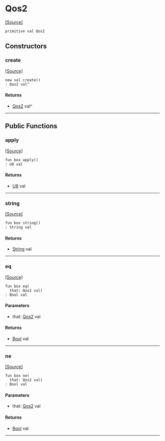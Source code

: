 # Qos2
<span class="source-link">[[Source]](src/mqtt-primitives/typeDefs.md#L-0-22)</span>
```pony
primitive val Qos2
```

## Constructors

### create
<span class="source-link">[[Source]](src/mqtt-primitives/typeDefs.md#L-0-22)</span>


```pony
new val create()
: Qos2 val^
```

#### Returns

* [Qos2](mqtt-primitives-Qos2.md) val^

---

## Public Functions

### apply
<span class="source-link">[[Source]](src/mqtt-primitives/typeDefs.md#L-0-22)</span>


```pony
fun box apply()
: U8 val
```

#### Returns

* [U8](builtin-U8.md) val

---

### string
<span class="source-link">[[Source]](src/mqtt-primitives/typeDefs.md#L-0-22)</span>


```pony
fun box string()
: String val
```

#### Returns

* [String](builtin-String.md) val

---

### eq
<span class="source-link">[[Source]](src/mqtt-primitives/typeDefs.md#L-0-22)</span>


```pony
fun box eq(
  that: Qos2 val)
: Bool val
```
#### Parameters

*   that: [Qos2](mqtt-primitives-Qos2.md) val

#### Returns

* [Bool](builtin-Bool.md) val

---

### ne
<span class="source-link">[[Source]](src/mqtt-primitives/typeDefs.md#L-0-22)</span>


```pony
fun box ne(
  that: Qos2 val)
: Bool val
```
#### Parameters

*   that: [Qos2](mqtt-primitives-Qos2.md) val

#### Returns

* [Bool](builtin-Bool.md) val

---

